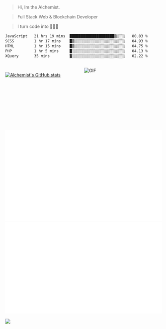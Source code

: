 > Hi, Im the Alchemist.

> Full Stack Web & Blockchain Developer

> I turn code into 💎💎💎

<!--START_SECTION:waka-->
```text
JavaScript   21 hrs 19 mins  ████████████████████▒░░░░   80.83 % 
SCSS         1 hr 17 mins    █▒░░░░░░░░░░░░░░░░░░░░░░░   04.93 % 
HTML         1 hr 15 mins    █▒░░░░░░░░░░░░░░░░░░░░░░░   04.75 % 
PHP          1 hr 5 mins     █░░░░░░░░░░░░░░░░░░░░░░░░   04.13 % 
XQuery       35 mins         ▓░░░░░░░░░░░░░░░░░░░░░░░░   02.22 % 
```
<!--END_SECTION:waka-->


<br />

<img align="right" alt="GIF" src="https://user-images.githubusercontent.com/5355808/139111924-210cc6fa-9fb1-4dac-929d-6324a5836a92.gif" width="250" height="200" />

[![Alchemist's GitHub stats](https://github-readme-stats.vercel.app/api?username=DrMaxis&show_icons=true&theme=outrun&count_private=true)](#)

![](https://raw.githubusercontent.com/DrMaxis/github-stats-transparent/output/generated/overview.svg)
![](https://raw.githubusercontent.com/DrMaxis/github-stats-transparent/output/generated/languages.svg)

 
<a href="https://count.getloli.com/"><img src="https://count.getloli.com/get/@:maxis-the-alchemist?theme=rule34"></a>
<!-- https://count.getloli.com/get/@alchemist?theme=rule34 -->
<br>



